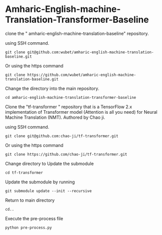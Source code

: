 # Amharic-English-machine-Translation-Transformer-Baseline

clone the " 
amharic-english-machine-translation-baseline" repository.

using SSH command.

```buildoutcfg
git clone git@github.com:wubet/amharic-english-machine-translation-baseline.git
```
Or using the https command
```buildoutcfg
git clone https://github.com/wubet/amharic-english-machine-translation-baseline.git
```
Change the directory into the main repository.
```buildoutcfg
cd amharic-english-machine-translation-transformer-baseline
```
Clone the "tf-transformer
" repository that is a TensorFlow 2.x implementation of Transformer model (Attention is all you need) for Neural Machine Translation (NMT). Authored by Chao ji.

using SSH command.
```buildoutcfg
git clone git@github.com:chao-ji/tf-transformer.git
```
Or using the https command
```buildoutcfg
git clone https://github.com/chao-ji/tf-transformer.git
```
Change directory to Update the submodule
```buildoutcfg
cd tf-transformer
```
Update the submodule by running
```buildoutcfg
git submodule update --init --recursive
```
Return to main directory
```buildoutcfg
cd..
```

Execute the pre-process file
```buildoutcfg
python pre-process.py
```